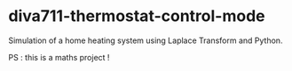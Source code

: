 # diva711-thermostat-control-mode
Simulation of a home heating system using Laplace Transform and Python.


PS : this is a maths project ! 
